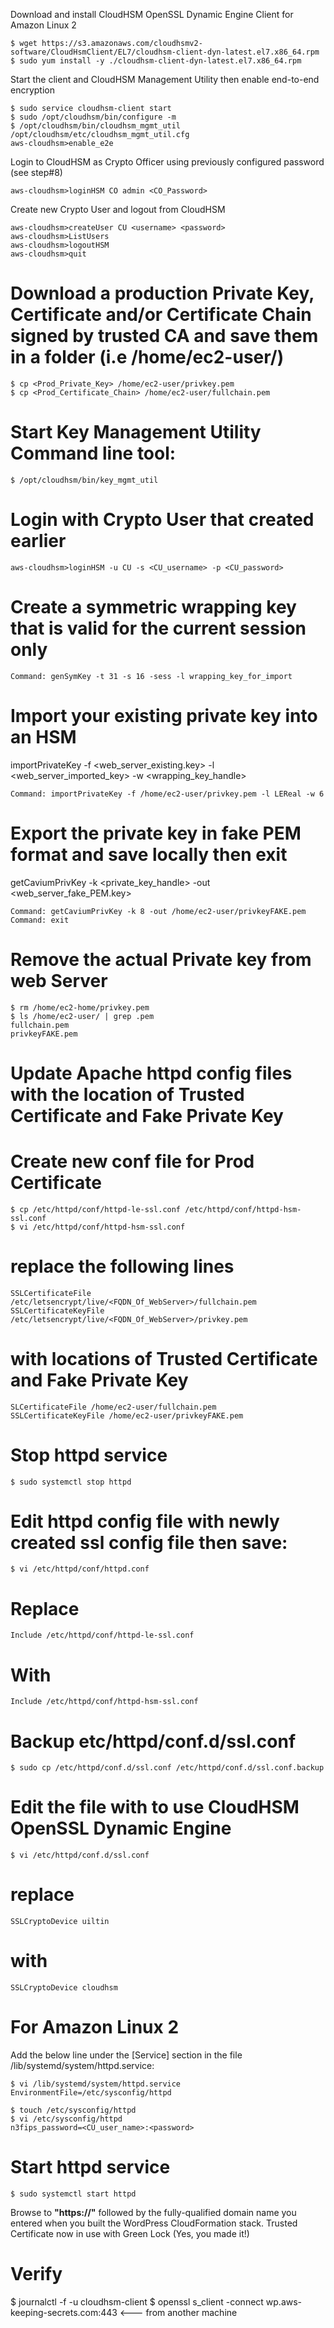 Download and install CloudHSM OpenSSL Dynamic Engine Client for Amazon Linux 2
```
$ wget https://s3.amazonaws.com/cloudhsmv2-software/CloudHsmClient/EL7/cloudhsm-client-dyn-latest.el7.x86_64.rpm
$ sudo yum install -y ./cloudhsm-client-dyn-latest.el7.x86_64.rpm
```
Start the client and CloudHSM Management Utility then enable end-to-end encryption
```
$ sudo service cloudhsm-client start
$ sudo /opt/cloudhsm/bin/configure -m
$ /opt/cloudhsm/bin/cloudhsm_mgmt_util /opt/cloudhsm/etc/cloudhsm_mgmt_util.cfg
aws-cloudhsm>enable_e2e
```
Login to CloudHSM as Crypto Officer using previously configured password (see step#8) 
```
aws-cloudhsm>loginHSM CO admin <CO_Password>
```
Create new Crypto User and logout from CloudHSM
```
aws-cloudhsm>createUser CU <username> <password> 
aws-cloudhsm>ListUsers
aws-cloudhsm>logoutHSM
aws-cloudhsm>quit
```

# Download a production Private Key, Certificate and/or Certificate Chain signed by trusted CA and save them in a folder (i.e /home/ec2-user/)
```
$ cp <Prod_Private_Key> /home/ec2-user/privkey.pem
$ cp <Prod_Certificate_Chain> /home/ec2-user/fullchain.pem
```

# Start Key Management Utility Command line tool:
```
$ /opt/cloudhsm/bin/key_mgmt_util
```
# Login with Crypto User that created earlier
```
aws-cloudhsm>loginHSM -u CU -s <CU_username> -p <CU_password>
```

# Create a symmetric wrapping key that is valid for the current session only
```
Command: genSymKey -t 31 -s 16 -sess -l wrapping_key_for_import
```

# Import your existing private key into an HSM
importPrivateKey -f <web_server_existing.key> -l <web_server_imported_key> -w <wrapping_key_handle>
```
Command: importPrivateKey -f /home/ec2-user/privkey.pem -l LEReal -w 6
```

# Export the private key in fake PEM format and save locally then exit
getCaviumPrivKey -k <private_key_handle> -out <web_server_fake_PEM.key>
```
Command: getCaviumPrivKey -k 8 -out /home/ec2-user/privkeyFAKE.pem
Command: exit
```

# Remove the actual Private key from web Server
```
$ rm /home/ec2-home/privkey.pem
$ ls /home/ec2-user/ | grep .pem
fullchain.pem
privkeyFAKE.pem
```

# Update Apache httpd config files with the location of Trusted Certificate and Fake Private Key

# Create new conf file for Prod Certificate
```
$ cp /etc/httpd/conf/httpd-le-ssl.conf /etc/httpd/conf/httpd-hsm-ssl.conf
$ vi /etc/httpd/conf/httpd-hsm-ssl.conf
```
# replace the following lines
```
SSLCertificateFile /etc/letsencrypt/live/<FQDN_Of_WebServer>/fullchain.pem
SSLCertificateKeyFile /etc/letsencrypt/live/<FQDN_Of_WebServer>/privkey.pem
```
# with locations of Trusted Certificate and Fake Private Key
```
SLCertificateFile /home/ec2-user/fullchain.pem
SSLCertificateKeyFile /home/ec2-user/privkeyFAKE.pem
```

# Stop httpd service
```
$ sudo systemctl stop httpd
```

# Edit httpd config file with newly created ssl config file then save:
```
$ vi /etc/httpd/conf/httpd.conf
```
# Replace
```
Include /etc/httpd/conf/httpd-le-ssl.conf
```
# With
```
Include /etc/httpd/conf/httpd-hsm-ssl.conf
```

# Backup etc/httpd/conf.d/ssl.conf 
```
$ sudo cp /etc/httpd/conf.d/ssl.conf /etc/httpd/conf.d/ssl.conf.backup
```

# Edit the file with to use CloudHSM OpenSSL Dynamic Engine
```
$ vi /etc/httpd/conf.d/ssl.conf
```

# replace
```
SSLCryptoDevice uiltin
```

# with
```
SSLCryptoDevice cloudhsm
```

# For Amazon Linux 2
Add the below line under the [Service] section in the file /lib/systemd/system/httpd.service: 
```
$ vi /lib/systemd/system/httpd.service
EnvironmentFile=/etc/sysconfig/httpd
```
```
$ touch /etc/sysconfig/httpd
$ vi /etc/sysconfig/httpd
n3fips_password=<CU_user_name>:<password>
```

# Start httpd service
```
$ sudo systemctl start httpd
```

Browse to **"https://"** followed by the fully-qualified domain name you entered when you built the WordPress CloudFormation stack.
Trusted Certificate now in use with Green Lock (Yes, you made it!)

# Verify
$ journalctl -f -u cloudhsm-client
$ openssl s_client -connect wp.aws-keeping-secrets.com:443 <--- from another machine
